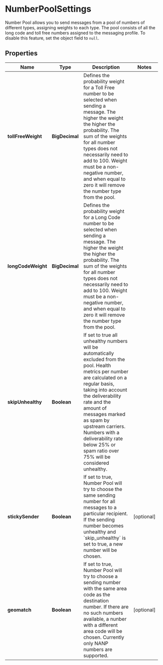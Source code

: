 

# NumberPoolSettings

Number Pool allows you to send messages from a pool of numbers of different types, assigning weights to each type. The pool consists of all the long code and toll free numbers assigned to the messaging profile.  To disable this feature, set the object field to `null`. 

## Properties

Name | Type | Description | Notes
------------ | ------------- | ------------- | -------------
**tollFreeWeight** | **BigDecimal** | Defines the probability weight for a Toll Free number to be selected when sending a message. The higher the weight the higher the probability. The sum of the weights for all number types does not necessarily need to add to 100. Weight must be a non-negative number, and when equal to zero it will remove the number type from the pool.  | 
**longCodeWeight** | **BigDecimal** | Defines the probability weight for a Long Code number to be selected when sending a message. The higher the weight the higher the probability. The sum of the weights for all number types does not necessarily need to add to 100.  Weight must be a non-negative number, and when equal to zero it will remove the number type from the pool.  | 
**skipUnhealthy** | **Boolean** | If set to true all unhealthy numbers will be automatically excluded from the pool. Health metrics per number are calculated on a regular basis, taking into account the deliverability rate and the amount of messages marked as spam by upstream carriers. Numbers with a deliverability rate below 25% or spam ratio over 75% will be considered unhealthy.  | 
**stickySender** | **Boolean** | If set to true, Number Pool will try to choose the same sending number for all messages to a particular recipient. If the sending number becomes unhealthy and &#x60;skip_unhealthy&#x60; is set to true, a new number will be chosen.  |  [optional]
**geomatch** | **Boolean** | If set to true, Number Pool will try to choose a sending number with the same area code as the destination number. If there are no such numbers available, a nunber with a different area code will be chosen. Currently only NANP numbers are supported.  |  [optional]



